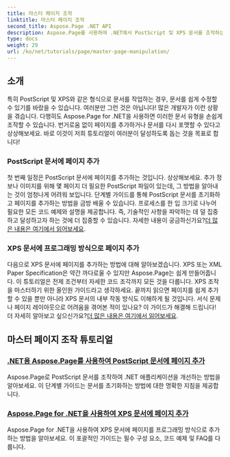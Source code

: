 ```yaml
---
title: 마스터 페이지 조작
linktitle: 마스터 페이지 조작
second_title: Aspose.Page .NET API
description: Aspose.Page를 사용하여 .NET에서 PostScript 및 XPS 문서를 조작하는 방법을 알아보세요. 튜토리얼을 따라 애플리케이션 기능을 향상하세요.
type: docs
weight: 29
url: /ko/net/tutorials/page/master-page-manipulation/
---
```

## 소개

특히 PostScript 및 XPS와 같은 형식으로 문서를 작업하는 경우, 문서를 쉽게 수정할 수 있기를 바랐을 수 있습니다. 여러분만 그런 것은 아닙니다! 많은 개발자가 이런 상황을 겪습니다. 다행히도 Aspose.Page for .NET을 사용하면 이러한 문서 유형을 손쉽게 조작할 수 있습니다. 번거로움 없이 페이지를 추가하거나 문서를 다시 포맷할 수 있다고 상상해보세요. 바로 이것이 저희 튜토리얼이 여러분이 달성하도록 돕는 것을 목표로 합니다!

### PostScript 문서에 페이지 추가

첫 번째 일정은 PostScript 문서에 페이지를 추가하는 것입니다. 상상해보세요. 추가 정보나 이미지를 위해 몇 페이지 더 필요한 PostScript 파일이 있는데, 그 방법을 알아내는 것이 엄청나게 어려워 보입니다. 단계별 가이드를 통해 PostScript 문서를 초기화하고 페이지를 추가하는 방법을 금방 배울 수 있습니다. 프로세스를 한 입 크기로 나누어 필요한 모든 코드 예제와 설명을 제공합니다. 즉, 기술적인 사항을 파악하는 데 덜 집중하고 달성하고자 하는 것에 더 집중할 수 있습니다. 자세한 내용이 궁금하신가요?[더 많은 내용은 여기에서 읽어보세요](./add-page-to-postscript-document/).

### XPS 문서에 프로그래밍 방식으로 페이지 추가

다음으로 XPS 문서에 페이지를 추가하는 방법에 대해 알아보겠습니다. XPS 또는 XML Paper Specification은 약간 까다로울 수 있지만 Aspose.Page는 쉽게 만들어줍니다. 이 튜토리얼은 전제 조건부터 자세한 코드 조각까지 모든 것을 다룹니다. XPS 조작을 마스터하기 위한 올인원 가이드라고 생각하세요. 끝까지 읽으면 페이지를 쉽게 추가할 수 있을 뿐만 아니라 XPS 문서의 내부 작동 방식도 이해하게 될 것입니다. 서식 문제나 페이지 레이아웃으로 어려움을 겪어본 적이 있나요? 이 가이드가 해결해 드립니다! 더 자세히 알아보고 싶으신가요?[더 많은 내용은 여기에서 읽어보세요](./adding-page-to-xps-document/).

## 마스터 페이지 조작 튜토리얼
### [.NET용 Aspose.Page를 사용하여 PostScript 문서에 페이지 추가](./add-page-to-postscript-document/)
Aspose.Page로 PostScript 문서를 조작하여 .NET 애플리케이션을 개선하는 방법을 알아보세요. 이 단계별 가이드는 문서를 초기화하는 방법에 대한 명확한 지침을 제공합니다.
### [Aspose.Page for .NET을 사용하여 XPS 문서에 페이지 추가](./adding-page-to-xps-document/)
Aspose.Page for .NET을 사용하여 XPS 문서에 페이지를 프로그래밍 방식으로 추가하는 방법을 알아보세요. 이 포괄적인 가이드는 필수 구성 요소, 코드 예제 및 FAQ를 다룹니다.